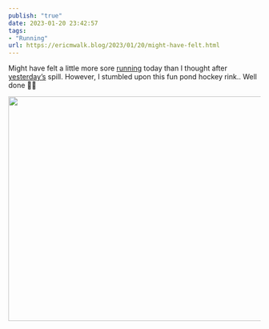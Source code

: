 ```yaml
---
publish: "true"
date: 2023-01-20 23:42:57
tags:
- "Running"
url: https://ericmwalk.blog/2023/01/20/might-have-felt.html
---
```

Might have felt a little more sore [running](http://www.strava.com/activities/8423259390) today than I thought after [yesterday’s](https://ericmwalk.blog/2023/01/19/i-do-like.html) spill. However, I stumbled upon this fun pond hockey rink.. Well done 👏🏒

<img src="uploads/2023/44d30c9fff.jpg" width="600" height="449" alt="">